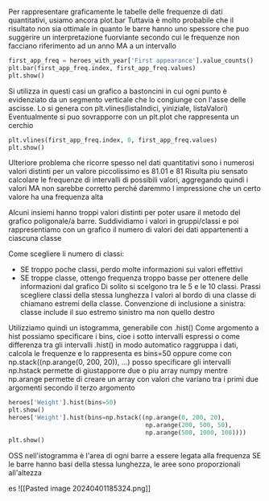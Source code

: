 Per rappresentare graficamente le tabelle delle frequenze di dati quantitativi, usiamo ancora plot.bar
Tuttavia è molto probabile che il risultato non sia ottimale in quanto le barre hanno uno spessore che puo suggerire un interpretazione fuorviante secondo cui le frequenze non facciano riferimento ad un anno MA a un intervallo
```python
first_app_freq = heroes_with_year['First appearance'].value_counts()
plt.bar(first_app_freq.index, first_app_freq.values)
plt.show()
```
Si utilizza in questi casi un grafico a bastoncini in cui ogni punto è evidenziato da un segmento verticale che lo congiunge con l'asse delle ascisse. Lo si genera con plt.vlines(listaIndici, yiniziale, listaValori)
Eventualmente si puo sovrapporre con un plt.plot che rappresenta un cerchio

```python
plt.vlines(first_app_freq.index, 0, first_app_freq.values)
plt.show()
```

Ulteriore problema che ricorre spesso nel dati quantitativi sono i numerosi valori distinti per un valore piccolissimo es 81.01 e 81
Risulta piu sensato calcolare le frequenze di intervalli di possibili valori, aggregando quindi i valori MA non sarebbe corretto perché daremmo l impressione che un certo valore ha una frequenza alta

Alcuni insiemi hanno troppi valori distinti per poter usare il metodo del grafico poligonale/a barre. Suddividiamo i valori in gruppi/classi e poi rappresentiamo con un grafico il numero di valori dei dati appartenenti a ciascuna classe

Come scegliere li numero di classi:
- SE troppo poche classi, perdo molte informazioni sui valori effettivi
- SE troppe classe, ottengo frequenza troppo basse per ottenere delle informazioni dal grafico
Di solito si scelgono tra le 5 e le 10 classi. Prassi scegliere classi della stessa lunghezza
I valori al bordo di una classe di chiamano estremi della classe.
Convenzione di inclusione a sinistra: classe include il suo estremo sinistro ma non quello destro

Utilizziamo quindi un istogramma, generabile con .hist()
Come argomento a hist possiamo specificare i bins, cioe i sotto intervalli espressi o come differenza tra gli intervalli
.hist() in modo automatico raggruppa i dati, calcola le frequenze e lo rappresenta
es bins=50 oppure come con np.stack((np.arange(0, 200, 20)), …) posso specificare gli intervalli
np.hstack permette di giustapporre due o piu array numpy mentre np.arange permette di creare un array con valori che variano tra i primi due argomenti secondo il terzo argomento

```python
heroes['Weight'].hist(bins=50)
plt.show()
heroes['Weight'].hist(bins=np.hstack((np.arange(0, 200, 20),
                                      np.arange(200, 500, 50),
                                      np.arange(500, 1000, 100))))
plt.show()
```

OSS nell'istogramma è l'area di ogni barre a essere legata alla frequenza
SE le barre hanno basi della stessa lunghezza, le aree sono proporzionali all'altezza

es
![[Pasted image 20240401185324.png]]
